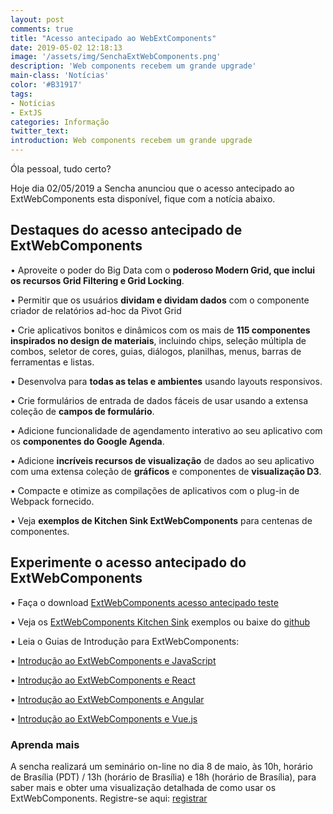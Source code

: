 ```yaml
---
layout: post
comments: true
title: "Acesso antecipado ao WebExtComponents"
date: 2019-05-02 12:18:13
image: '/assets/img/SenchaExtWebComponents.png'
description: 'Web components recebem um grande upgrade'
main-class: 'Notícias'
color: '#B31917'
tags:
- Notícias
- ExtJS
categories: Informação
twitter_text:
introduction: Web components recebem um grande upgrade
---
```


Óla pessoal, tudo certo?

Hoje dia 02/05/2019 a Sencha anunciou que o acesso antecipado ao ExtWebComponents esta disponível, fique com a notícia abaixo.

##  Destaques do acesso antecipado de ExtWebComponents

 • Aproveite o poder do Big Data com o **poderoso Modern Grid, que inclui os recursos Grid Filtering e Grid Locking**. 
 
 • Permitir que os usuários **dividam e dividam dados** com o componente criador de relatórios ad-hoc da Pivot Grid
 
 • Crie aplicativos bonitos e dinâmicos com os mais de **115 componentes inspirados no design de materiais**, incluindo chips, seleção múltipla de combos, seletor de cores, guias, diálogos, planilhas, menus, barras de ferramentas e listas. 
 
 • Desenvolva para **todas as telas e ambientes** usando layouts responsivos. 
  
 • Crie formulários de entrada de dados fáceis de usar usando a extensa coleção de **campos de formulário**. 
 
 • Adicione funcionalidade de agendamento interativo ao seu aplicativo com os **componentes do Google Agenda**.
 
 • Adicione **incríveis recursos de visualização** de dados ao seu aplicativo com uma extensa coleção de **gráficos** e componentes de **visualização D3**. 
 
 • Compacte e otimize as compilações de aplicativos com o plug-in de Webpack fornecido. 
 
• Veja **exemplos de Kitchen Sink ExtWebComponents** para centenas de componentes.

## Experimente o acesso antecipado do ExtWebComponents

 • Faça o download <a href="https://www.sencha.com/products/extwebcomponents/evaluate/earlyaccess/" target="_blank">ExtWebComponents acesso antecipado teste</a>
 
 • Veja os <a href="https://examples.sencha.com/ExtWebComponents/7.0.0/kitchensink/" target="_blank">ExtWebComponents Kitchen Sink</a> exemplos ou baixe do <a href= "https://github.com/sencha/ext-web-components/tree/ext-components-7.0.x/packages/ext-web-components-kitchensink" target="_blank">github</a>

 • Leia o Guias de Introdução para ExtWebComponents:

 • <a href="https://docs.sencha.com/extwebcomponents/7.0.0/guides/getting_started.html" target="_blank">Introdução ao ExtWebComponents e JavaScript</a>

 • <a href="https://docs.sencha.com/extwebcomponents/7.0.0/guides/getting_started_react.html" target="_blank">Introdução ao ExtWebComponents e React</a>

 • <a href="https://docs.sencha.com/extwebcomponents/7.0.0/guides/getting_started_angular.html" target="_blank">Introdução ao ExtWebComponents e Angular</a>
 
 • <a href="https://docs.sencha.com/extwebcomponents/7.0.0/guides/getting_started_vue.html" target="_blank">Introdução ao ExtWebComponents e Vue.js</a>

### Aprenda mais

A sencha realizará um seminário on-line no dia 8 de maio, às 10h, horário de Brasília (PDT) / 13h (horário de Brasília) e 18h (horário de Brasília), para saber mais e obter uma visualização detalhada de como usar os ExtWebComponents. Registre-se aqui: <a href="https://www.brighttalk.com/webcast/11505/357554" target="_blank">registrar</a>

  